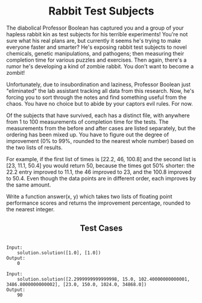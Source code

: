 <h1 align= "center"><b>Rabbit Test Subjects</b></h1>

The diabolical Professor Boolean has captured you and a group of your hapless rabbit kin as test subjects for his terrible experiments! You're not sure what his real plans are, but currently it seems he's trying to make everyone faster and smarter? He's exposing rabbit test subjects to novel chemicals, genetic manipulations, and pathogens; then measuring their completion time for various puzzles and exercises. Then again, there's a rumor he's developing a kind of zombie rabbit. You don't want to become a zombit!

Unfortunately, due to insubordination and laziness, Professor Boolean just "eliminated" the lab assistant tracking all data from this research. Now, he's forcing you to sort through the notes and find something useful from the chaos. You have no choice but to abide by your captors evil rules. For now.

Of the subjects that have survived, each has a distinct file, with anywhere from 1 to 100 measurements of completion time for the tests. The measurements from the before and after cases are listed separately, but the ordering has been mixed up. You have to figure out the degree of improvement (0% to 99%, rounded to the nearest whole number) based on the two lists of results.

For example, if the first list of times is [22.2, 46, 100.8] and the second list is [23, 11.1, 50.4] you would return 50, because the times got 50% shorter: the 22.2 entry improved to 11.1, the 46 improved to 23, and the 100.8 improved to 50.4. Even though the data points are in different order, each improves by the same amount.

Write a function answer(x, y) which takes two lists of floating point performance scores and returns the improvement percentage, rounded to the nearest integer.

<h2 align= "center"><b>Test Cases</b></h2>

```

Input:
    solution.solution([1.0], [1.0])
Output:
    0

Input:
    solution.solution([2.2999999999999998, 15.0, 102.40000000000001, 3486.8000000000002], [23.0, 150.0, 1024.0, 34868.0])
Output:
    90

```
